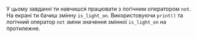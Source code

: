 У цьому завданні ти навчишся працювати з логічним оператором `not`.  
На екрані ти бачиш змінну `is_light_on`. Використовуючи `print()` та логічний оператор `not` зміни значення змінної `is_light_on` на протилежне.